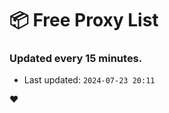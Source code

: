 # :package: Free Proxy List
### Updated every 15 minutes.

- Last updated: `2024-07-23 20:11`

:heart:
